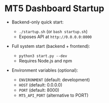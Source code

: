 # MT5 Dashboard Startup

- Backend-only quick start:
  - `./startup.sh` (or `bash startup.sh`)
  - Exposes API at `http://0.0.0.0:8000`

- Full system start (backend + frontend):
  - `python3 start.py --dev`
  - Requires Node.js and npm

- Environment variables (optional):
  - `ENVIRONMENT` (default: development)
  - `HOST` (default: 0.0.0.0)
  - `PORT` (default: 8000)
  - `MT5_API_PORT` (alternative to PORT)